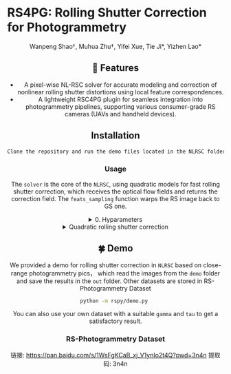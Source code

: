 # RS4PG: Rolling Shutter Correction for Photogrammetry

<p align="center">
Wanpeng Shao†, Muhua Zhu†, Yifei Xue, Tie Ji*, Yizhen Lao*
</p>

<div align="center">

## 🚀 Features
- A pixel-wise NL-RSC solver for accurate modeling and correction of nonlinear rolling shutter distortions using local feature correspondences.
- A lightweight RSC4PG plugin for seamless integration into photogrammetry pipelines, supporting various consumer-grade RS cameras (UAVs and handheld devices).

## Installation

```bash
Clone the repository and run the demo files located in the NLRSC folder. Optical flow support is powered by open-mmlab/mmflow; you must install it first by following their official installation guide. Finally, install all remaining Python dependencies from the requirements.txt file.
```

### Usage
The `solver` is the core of the `NLRSC`, using quadratic models for fast rolling shutter correction, which receives the optical flow fields and returns the correction field. The `feats_sampling` function warps the RS image back to GS one.

<details>
<summary>0. Hyparameters </summary>

- `gamma`: Readout ratio γ (scanning time per row).
- `tau`: Target timestamp τ to warp to (0 for GS frame at t=0).

</details>


<details>
<summary>Quadratic rolling shutter correction</summary>
<p>
Quadratic_flow receives two optical flow fields from I₀ → I₋₁ and I₀ → I₁, and returns a correction field D_corr which rectifies the rolling shutter frame to the global shutter frame.
```
</p>
</details>


## 🍀 Demo
We provided a demo for rolling shutter correction in `NLRSC` based on close-range photogrammetry pics， which read the images from the `demo` folder and save the results in the `out` folder. Other datasets are stored in RS-Photogrammetry Dataset

```bash
python -m rspy/demo.py 
```
You can also use your own dataset with a suitable `gamma` and `tau` to get a satisfactory result.


### RS-Photogrammetry Dataset
链接: https://pan.baidu.com/s/1WsFgKCaB_xj_V1ynIo2t4Q?pwd=3n4n 提取码: 3n4n



